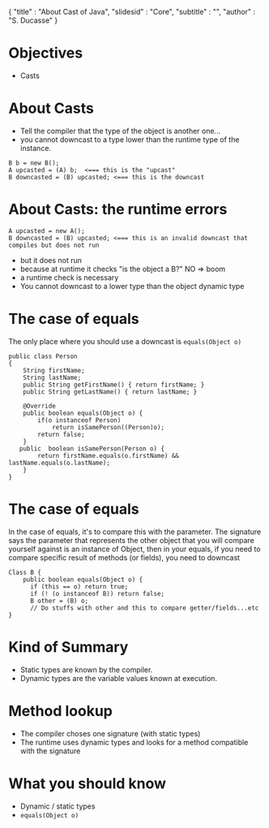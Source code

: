 { 
"title" : "About Cast of Java",
"slidesid" : "Core",
"subtitle" : "",
"author" : "S. Ducasse" 
} 
 
 
# Objectives 
- Casts  
 
# About Casts 
- Tell the compiler that the type of the object is another one...  
- you cannot downcast to a type lower than the runtime type of the instance. 
 
``` 
B b = new B();
A upcasted = (A) b;  <=== this is the "upcast"
B downcasted = (B) upcasted; <=== this is the downcast 
``` 
 
# About Casts: the runtime errors 
 
``` 
A upcasted = new A();
B downcasted = (B) upcasted; <=== this is an invalid downcast that compiles but does not run 
``` 
- but it does not run 
- because at runtime it checks "is the object a B?" NO => boom 
- a runtime check is necessary 
- You cannot downcast to a lower type than the object dynamic type 
 
# The case of equals  
The only place where you should use a downcast is `equals(Object o)` 
``` 
public class Person
{
    String firstName;
    String lastName;
    public String getFirstName() { return firstName; }
    public String getLastName() { return lastName; }
	
    @Override
    public boolean equals(Object o) {
        if(o instanceof Person)
            return isSamePerson((Person)o);
        return false;
    }
   public  boolean isSamePerson(Person o) {
        return firstName.equals(o.firstName) && lastName.equals(o.lastName);
    }
} 
``` 
 
# The case of equals 
In the case of equals, it's to compare this with the parameter. The signature says the parameter that represents the other object that you will compare yourself against is an instance of Object, then in your equals, if  you need to compare specific result of methods (or fields), you need to downcast 
``` 
Class B {
	public boolean equals(Object o) {
	  if (this == o) return true;
	  if (! (o instanceof B)) return false;
	  B other = (B) o;
	  // Do stuffs with other and this to compare getter/fields...etc 
} 
``` 
 
# Kind of Summary 
- Static types are known by the compiler.  
- Dynamic types are the variable values known at execution. 
 
# Method lookup 
- The compiler choses one signature \(with static types\) 
- The runtime uses dynamic types and looks for a method compatible with the signature 
 
# What you should know 
- Dynamic / static types 
- `equals(Object o)` 
